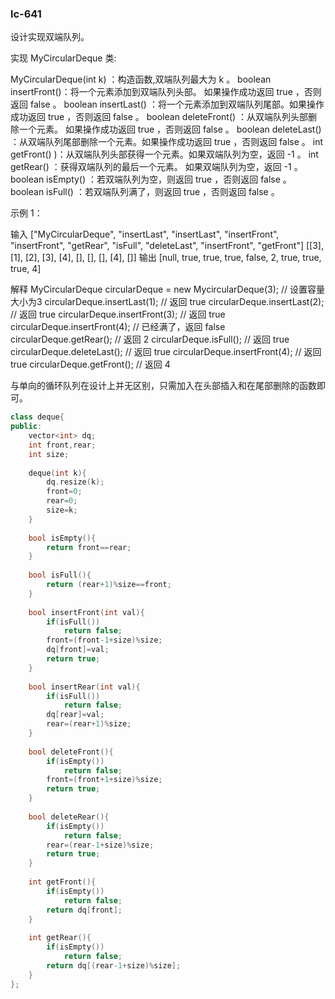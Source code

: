 ### lc-641

设计实现双端队列。

实现 MyCircularDeque 类:

MyCircularDeque(int k) ：构造函数,双端队列最大为 k 。
boolean insertFront()：将一个元素添加到双端队列头部。 如果操作成功返回 true ，否则返回 false 。
boolean insertLast() ：将一个元素添加到双端队列尾部。如果操作成功返回 true ，否则返回 false 。
boolean deleteFront() ：从双端队列头部删除一个元素。 如果操作成功返回 true ，否则返回 false 。
boolean deleteLast() ：从双端队列尾部删除一个元素。如果操作成功返回 true ，否则返回 false 。
int getFront() )：从双端队列头部获得一个元素。如果双端队列为空，返回 -1 。
int getRear() ：获得双端队列的最后一个元素。 如果双端队列为空，返回 -1 。
boolean isEmpty() ：若双端队列为空，则返回 true ，否则返回 false  。
boolean isFull() ：若双端队列满了，则返回 true ，否则返回 false 。


示例 1：

输入
["MyCircularDeque", "insertLast", "insertLast", "insertFront", "insertFront", "getRear", "isFull", "deleteLast", "insertFront", "getFront"]
[[3], [1], [2], [3], [4], [], [], [], [4], []]
输出
[null, true, true, true, false, 2, true, true, true, 4]

解释
MyCircularDeque circularDeque = new MycircularDeque(3); // 设置容量大小为3
circularDeque.insertLast(1);			        // 返回 true
circularDeque.insertLast(2);			        // 返回 true
circularDeque.insertFront(3);			        // 返回 true
circularDeque.insertFront(4);			        // 已经满了，返回 false
circularDeque.getRear();  				// 返回 2
circularDeque.isFull();				        // 返回 true
circularDeque.deleteLast();			        // 返回 true
circularDeque.insertFront(4);			        // 返回 true
circularDeque.getFront();				// 返回 4





与单向的循环队列在设计上并无区别，只需加入在头部插入和在尾部删除的函数即可。



```c++
class deque{
public:
	vector<int> dq;
    int front,rear;
    int size;
    
    deque(int k){
        dq.resize(k);
        front=0;
        rear=0;
        size=k;
    }
    
    bool isEmpty(){
		return front==rear;
    }
    
    bool isFull(){
        return (rear+1)%size==front;
    }
    
    bool insertFront(int val){
  		if(isFull())
            return false;
       	front=(front-1+size)%size;
        dq[front]=val;
        return true;
    }
    
    bool insertRear(int val){
		if(isFull())
            return false;
       	dq[rear]=val;
        rear=(rear+1)%size;
    }
    
    bool deleteFront(){
        if(isEmpty())
            return false;
        front=(front+1+size)%size;
        return true;
    }
    
    bool deleteRear(){
        if(isEmpty())
            return false;
        rear=(rear-1+size)%size;
        return true;
    }
    
    int getFront(){
        if(isEmpty())
            return false;
        return dq[front];
    }
    
    int getRear(){
        if(isEmpty())
            return false;
        return dq[(rear-1+size)%size];
    }
};
```

